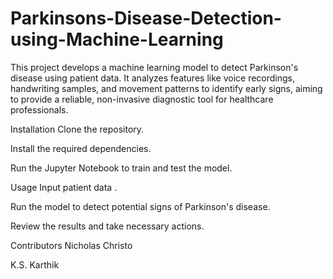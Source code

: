 # Parkinsons-Disease-Detection-using-Machine-Learning
This project develops a machine learning model to detect Parkinson's disease using patient data. It analyzes features like voice recordings, handwriting samples, and movement patterns to identify early signs, aiming to provide a reliable, non-invasive diagnostic tool for healthcare professionals.

Installation
Clone the repository.

Install the required dependencies.

Run the Jupyter Notebook to train and test the model.

Usage
Input patient data .

Run the model to detect potential signs of Parkinson's disease.

Review the results and take necessary actions.

Contributors
Nicholas Christo

K.S. Karthik

